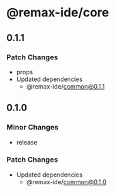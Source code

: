 # @remax-ide/core

## 0.1.1

### Patch Changes

- props
- Updated dependencies
  - @remax-ide/common@0.1.1

## 0.1.0

### Minor Changes

- release

### Patch Changes

- Updated dependencies
  - @remax-ide/common@0.1.0
